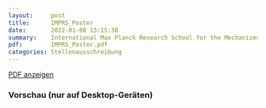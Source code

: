 ```yaml
---
layout:     post
title:      IMPRS_Poster
date:       2022-01-08 13:15:38
summary:    International Max Planck Research School for the Mechanisms of Mental Function and Dysfunction in Tübingen
pdf:        IMPRS_Poster.pdf
categories: Stellenausschreibung
---
```


<a class="btn btn-primary" href="{{ site.url }}/pdfs/{{page.pdf}}">PDF anzeigen</a>

<h3>Vorschau (nur auf Desktop-Geräten)</h3>
<div class="d-none d-sm-block">
    <object data="{{ site.url }}/pdfs/{{page.pdf}}" width="100%" height="1010" type='application/pdf'>
    </object>
</div>